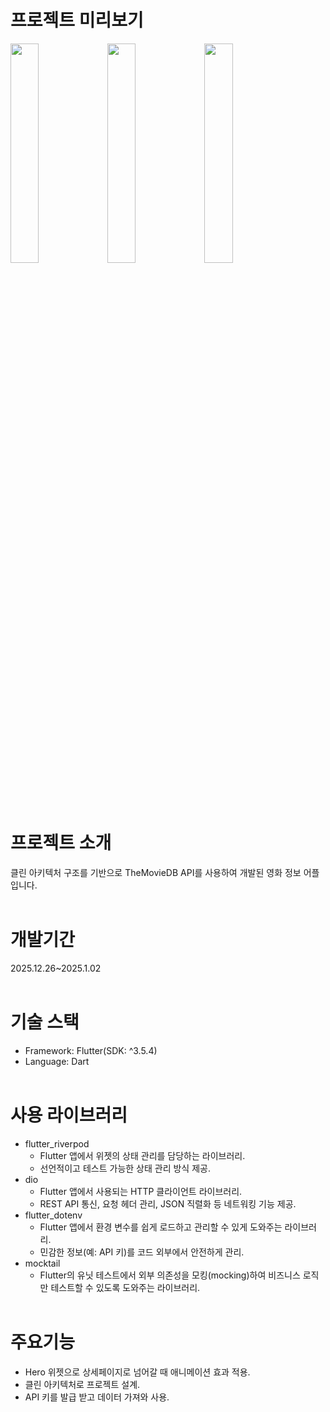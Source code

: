 # 프로젝트 미리보기
  <img src="https://github.com/user-attachments/assets/f099b0e6-702b-4863-a07c-db749b81d884" style="width: 30%;" />
  <img src="https://github.com/user-attachments/assets/be1acfc5-a51c-4571-94d7-596d6d729f25" style="width: 30%;" />
  <img src="https://github.com/user-attachments/assets/0e7a0015-4cd9-45c9-b93c-50d9bfdff0ae" style="width: 30%;" />
  
<br/><br/>

# 프로젝트 소개 
클린 아키텍처 구조를 기반으로 TheMovieDB API를 사용하여 개발된 영화 정보 어플입니다.
<br/><br/>

# 개발기간
2025.12.26~2025.1.02
<br/><br/>

# 기술 스택
- Framework: Flutter(SDK: ^3.5.4)
- Language: Dart
<br/><br/>

# 사용 라이브러리 
- flutter_riverpod
  - Flutter 앱에서 위젯의 상태 관리를 담당하는 라이브러리.
  - 선언적이고 테스트 가능한 상태 관리 방식 제공.   
- dio
  - Flutter 앱에서 사용되는 HTTP 클라이언트 라이브러리.
  - REST API 통신, 요청 헤더 관리, JSON 직렬화 등 네트워킹 기능 제공.
- flutter_dotenv
  - Flutter 앱에서 환경 변수를 쉽게 로드하고 관리할 수 있게 도와주는 라이브러리.
  - 민감한 정보(예: API 키)를 코드 외부에서 안전하게 관리.   
- mocktail
  - Flutter의 유닛 테스트에서 외부 의존성을 모킹(mocking)하여 비즈니스 로직만 테스트할 수 있도록 도와주는 라이브러리. 
<br/><br/>


# 주요기능
- Hero 위젯으로 상세페이지로 넘어갈 때 애니메이션 효과 적용.
- 클린 아키텍처로 프로젝트 설계.
- API 키를 발급 받고 데이터 가져와 사용.
